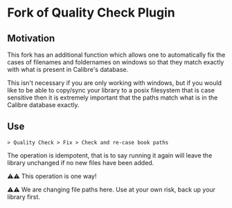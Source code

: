 # Fork of Quality Check Plugin

## Motivation

This fork has an additional function which allows one to automatically fix the cases of filenames and foldernames on windows so that they match exactly with what is present in Calibre's database.

This isn't necessary if you are only working with windows, but if you would like to be able to copy/sync your library to a posix filesystem that is case sensitive then it is extremely important that the paths match what is in the Calibre database exactly.

## Use

`> Quality Check > Fix > Check and re-case book paths`

The operation is idempotent, that is to say running it again will leave the library unchanged if no new files have been added.

⚠️⚠️ This operation is one way!

⚠️⚠️ We are changing file paths here. Use at your own risk, back up your library first.
